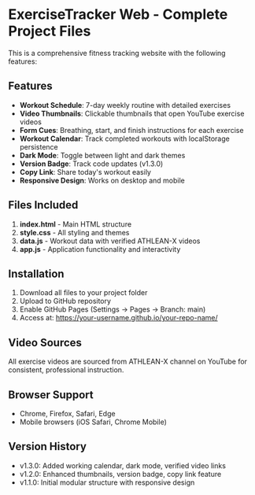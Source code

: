 # ExerciseTracker Web - Complete Project Files

This is a comprehensive fitness tracking website with the following features:

## Features
- **Workout Schedule**: 7-day weekly routine with detailed exercises
- **Video Thumbnails**: Clickable thumbnails that open YouTube exercise videos
- **Form Cues**: Breathing, start, and finish instructions for each exercise
- **Workout Calendar**: Track completed workouts with localStorage persistence
- **Dark Mode**: Toggle between light and dark themes
- **Version Badge**: Track code updates (v1.3.0)
- **Copy Link**: Share today's workout easily
- **Responsive Design**: Works on desktop and mobile

## Files Included
1. **index.html** - Main HTML structure
2. **style.css** - All styling and themes
3. **data.js** - Workout data with verified ATHLEAN-X videos
4. **app.js** - Application functionality and interactivity

## Installation
1. Download all files to your project folder
2. Upload to GitHub repository
3. Enable GitHub Pages (Settings → Pages → Branch: main)
4. Access at: https://your-username.github.io/your-repo-name/

## Video Sources
All exercise videos are sourced from ATHLEAN-X channel on YouTube for consistent, professional instruction.

## Browser Support
- Chrome, Firefox, Safari, Edge
- Mobile browsers (iOS Safari, Chrome Mobile)

## Version History
- v1.3.0: Added working calendar, dark mode, verified video links
- v1.2.0: Enhanced thumbnails, version badge, copy link feature
- v1.1.0: Initial modular structure with responsive design